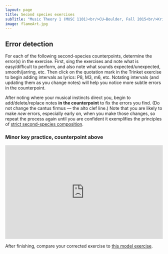 ```yaml
---
layout: page
title: Second species exercises
subTitle: "Music Theory 1 (MUSC 1101)<br/>CU–Boulder, Fall 2015<br/>Kris Shaffer, Ph.D. – instructor"
image: flameArt.jpg
---
```


## Error detection

For each of the following second-species counterpoints, determine the error(s) in the exercise. First, sing the exercises and note what is easy/difficult to perform, and also note what sounds expected/unexpected, smooth/jarring, etc. Then click on the quotation mark in the Trinket exercise to begin adding intervals as lyrics: P8, M3, m6, etc. Notating intervals (and updating them as you change notes) will help you notice more subtle errors in the counterpoint.

After noting where your musical instincts direct you, begin to add/delete/replace notes **in the counterpoint** to fix the errors you find. (Do not change the cantus firmus ― the alto clef line.) Note that you are likely to make *new* errors, especially early on, when you make those changes, so repeat the process again until you are confident it exemplifies the principles of [strict second-species composition](http://openmusictheory.com/secondSpecies.html).

### Minor key practice, counterpoint above

<iframe src="https://trinket.io/embed/music/b704fec85f" width="100%" height="300" frameborder="0" marginwidth="0" marginheight="0" allowfullscreen></iframe>

After finishing, compare your corrected exercise to [this model exercise](https://trinket.io/library/trinkets/6e2405d612).